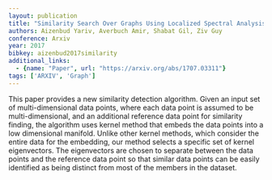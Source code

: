 ```yaml
---
layout: publication
title: "Similarity Search Over Graphs Using Localized Spectral Analysis"
authors: Aizenbud Yariv, Averbuch Amir, Shabat Gil, Ziv Guy
conference: Arxiv
year: 2017
bibkey: aizenbud2017similarity
additional_links:
  - {name: "Paper", url: "https://arxiv.org/abs/1707.03311"}
tags: ['ARXIV', 'Graph']
---
```

This paper provides a new similarity detection algorithm. Given an input set of multi-dimensional data points, where each data point is assumed to be multi-dimensional, and an additional reference data point for similarity finding, the algorithm uses kernel method that embeds the data points into a low dimensional manifold. Unlike other kernel methods, which consider the entire data for the embedding, our method selects a specific set of kernel eigenvectors. The eigenvectors are chosen to separate between the data points and the reference data point so that similar data points can be easily identified as being distinct from most of the members in the dataset.